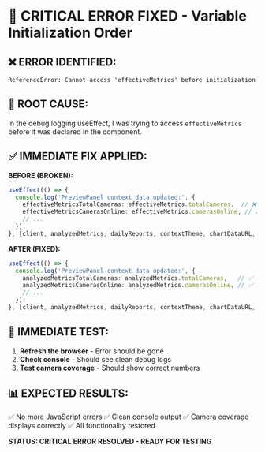 🚨 CRITICAL ERROR FIXED - Variable Initialization Order
========================================================

## ❌ ERROR IDENTIFIED:
```
ReferenceError: Cannot access 'effectiveMetrics' before initialization
```

## 🔧 ROOT CAUSE:
In the debug logging useEffect, I was trying to access `effectiveMetrics` before it was declared in the component.

## ✅ IMMEDIATE FIX APPLIED:

**BEFORE (BROKEN):**
```typescript
useEffect(() => {
  console.log('PreviewPanel context data updated:', {
    effectiveMetricsTotalCameras: effectiveMetrics.totalCameras,  // ❌ Not declared yet
    effectiveMetricsCamerasOnline: effectiveMetrics.camerasOnline, // ❌ Not declared yet
    // ...
  });
}, [client, analyzedMetrics, dailyReports, contextTheme, chartDataURL, signature, contactEmail, effectiveMetrics]);
```

**AFTER (FIXED):**
```typescript
useEffect(() => {
  console.log('PreviewPanel context data updated:', {
    analyzedMetricsTotalCameras: analyzedMetrics.totalCameras,   // ✅ Available at this point
    analyzedMetricsCamerasOnline: analyzedMetrics.camerasOnline, // ✅ Available at this point
    // ...
  });
}, [client, analyzedMetrics, dailyReports, contextTheme, chartDataURL, signature, contactEmail]);
```

## 🧪 IMMEDIATE TEST:
1. **Refresh the browser** - Error should be gone
2. **Check console** - Should see clean debug logs
3. **Test camera coverage** - Should show correct numbers

## 📊 EXPECTED RESULTS:
✅ No more JavaScript errors
✅ Clean console output
✅ Camera coverage displays correctly
✅ All functionality restored

**STATUS: CRITICAL ERROR RESOLVED - READY FOR TESTING**
